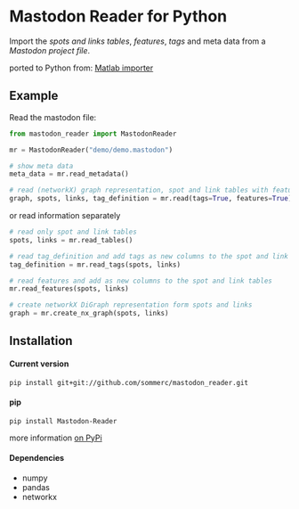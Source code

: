 # Mastodon Reader for Python
Import the *spots and links tables*, *features*, *tags* and meta data from a *Mastodon project file*.

ported to Python from: [Matlab importer](https://github.com/mastodon-sc/matlab-mastodon-importer)

## Example
Read the mastodon file:

```python
from mastodon_reader import MastodonReader

mr = MastodonReader("demo/demo.mastodon")

# show meta data
meta_data = mr.read_metadata()

# read (networkX) graph representation, spot and link tables with features and tags columns
graph, spots, links, tag_definition = mr.read(tags=True, features=True)

```
or read information separately

```python
# read only spot and link tables
spots, links = mr.read_tables()

# read tag_definition and add tags as new columns to the spot and link tables
tag_definition = mr.read_tags(spots, links)

# read features and add as new columns to the spot and link tables
mr.read_features(spots, links)

# create networkX DiGraph representation form spots and links
graph = mr.create_nx_graph(spots, links)
```

## Installation
#### Current version
`pip install git+git://github.com/sommerc/mastodon_reader.git`

#### pip
`pip install Mastodon-Reader`

more information [on PyPi](https://pypi.org/project/Mastodon-Reader/)

#### Dependencies
* numpy
* pandas
* networkx


